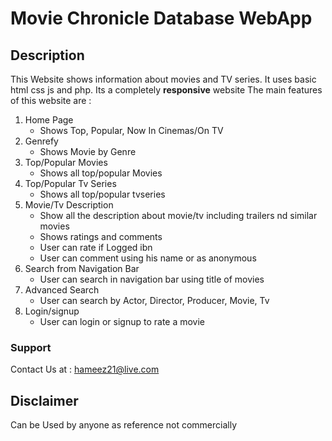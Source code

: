 # Movie Chronicle Database WebApp

## Description 
  This Website shows information about movies and TV series. It uses basic html css js and php.
  Its a completely **responsive** website
  The main features of this website are :
  1. Home Page 
      - Shows Top, Popular, Now In Cinemas/On TV
  2. Genrefy
      - Shows Movie by Genre
  3. Top/Popular Movies
      - Shows all top/popular Movies
  4. Top/Popular Tv Series
      - Shows all top/popular tvseries
  5. Movie/Tv Description
      - Show all the description about movie/tv including trailers nd similar movies
      - Shows ratings and comments
      - User can rate if Logged ibn
      - User can comment using his name or as anonymous
  6. Search from Navigation Bar
       - User can search in navigation bar using title of movies
  7. Advanced Search
        - User can search by Actor, Director, Producer, Movie, Tv
  8. Login/signup
        - User can login or signup to rate a movie
  
### Support
 Contact Us at : hameez21@live.com
  
  
  
  ## Disclaimer
  Can be Used by anyone as reference not commercially
